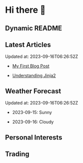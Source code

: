 # Hi there 👋

## Dynamic README

## Latest Articles

Updated at: 2023-09-16T06:26:52Z


- [My First Blog Post](https://myblog.com/first-post)

- [Understanding Jinja2](https://myblog.com/jinja2)


## Weather Forecast

Updated at: 2023-09-16T06:26:52Z


- 2023-09-15: Sunny

- 2023-09-16: Cloudy


## Personal Interests
## Trading